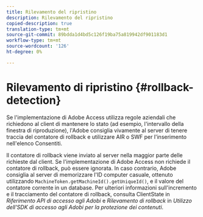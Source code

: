 ```yaml
---
title: Rilevamento del ripristino
description: Rilevamento del ripristino
copied-description: true
translation-type: tm+mt
source-git-commit: 89bdda1d4bd5c126f19ba75a819942df901183d1
workflow-type: tm+mt
source-wordcount: '126'
ht-degree: 0%

---
```



# Rilevamento di ripristino {#rollback-detection}

Se l&#39;implementazione di Adobe Access utilizza regole aziendali che richiedono al client di mantenere lo stato (ad esempio, l&#39;intervallo della finestra di riproduzione), l&#39;Adobe consiglia vivamente al server di tenere traccia del contatore di rollback e utilizzare AIR o SWF per l&#39;inserimento nell&#39;elenco Consentiti.

Il contatore di rollback viene inviato al server nella maggior parte delle richieste dal client. Se l&#39;implementazione di Adobe Access non richiede il contatore di rollback, può essere ignorata. In caso contrario, Adobe consiglia al server di memorizzare l&#39;ID computer casuale, ottenuto utilizzando `MachineToken.getMachineId().getUniqueId()`, e il valore del contatore corrente in un database. Per ulteriori informazioni sull&#39;incremento e il tracciamento del contatore di rollback, consulta ClientState in *Riferimento API di accesso agli Adobi* e *Rilevamento di rollback* in *Utilizzo dell&#39;SDK di accesso agli Adobi per la protezione dei contenuti*.
